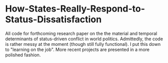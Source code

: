 # How-States-Really-Respond-to-Status-Dissatisfaction
All code for forthcoming research paper on the the material and temporal determinants of status-driven conflict in world politics. 
Admittedly, the code is rather messy at the moment (though still fully functional). I put this down to "learning on the job". More recent projects are presented in a more polished fashion.
